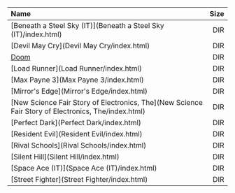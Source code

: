 |Name|Size|
|:---|---:|
|[Beneath a Steel Sky (IT)](Beneath a Steel Sky (IT)/index.html)|DIR|
|[Devil May Cry](Devil May Cry/index.html)|DIR|
|[Doom](Doom/index.html)|DIR|
|[Load Runner](Load Runner/index.html)|DIR|
|[Max Payne 3](Max Payne 3/index.html)|DIR|
|[Mirror's Edge](Mirror's Edge/index.html)|DIR|
|[New Science Fair Story of Electronics, The](New Science Fair Story of Electronics, The/index.html)|DIR|
|[Perfect Dark](Perfect Dark/index.html)|DIR|
|[Resident Evil](Resident Evil/index.html)|DIR|
|[Rival Schools](Rival Schools/index.html)|DIR|
|[Silent Hill](Silent Hill/index.html)|DIR|
|[Space Ace (IT)](Space Ace (IT)/index.html)|DIR|
|[Street Fighter](Street Fighter/index.html)|DIR|
